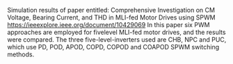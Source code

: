 Simulation results of paper entitled: Comprehensive Investigation on CM  Voltage, Bearing Current, and THD in MLI-fed Motor Drives using SPWM 
https://ieeexplore.ieee.org/document/10429069
In this paper six PWM approaches are employed for fivelevel MLI-fed motor drives, and the results were compared.  The three five-level-inverters used are CHB, NPC and PUC, which use PD, POD, APOD, COPD, COPOD and COAPOD SPWM switching methods.  
